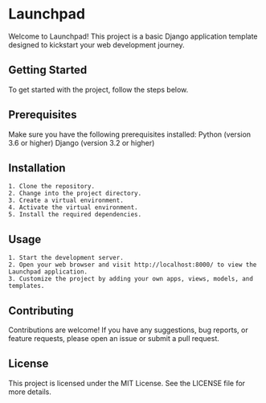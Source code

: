# Launchpad
Welcome to Launchpad! This project is a basic Django application template designed to kickstart your web development journey.

## Getting Started
To get started with the project, follow the steps below.

## Prerequisites
Make sure you have the following prerequisites installed:
    Python (version 3.6 or higher)
    Django (version 3.2 or higher)

## Installation
    1. Clone the repository.
    2. Change into the project directory.
    3. Create a virtual environment.
    4. Activate the virtual environment.
    5. Install the required dependencies.

## Usage
    1. Start the development server.
    2. Open your web browser and visit http://localhost:8000/ to view the Launchpad application.
    3. Customize the project by adding your own apps, views, models, and templates.

## Contributing
Contributions are welcome! If you have any suggestions, bug reports, or feature requests, please open an issue or submit a pull request.

## License
This project is licensed under the MIT License. See the LICENSE file for more details.
